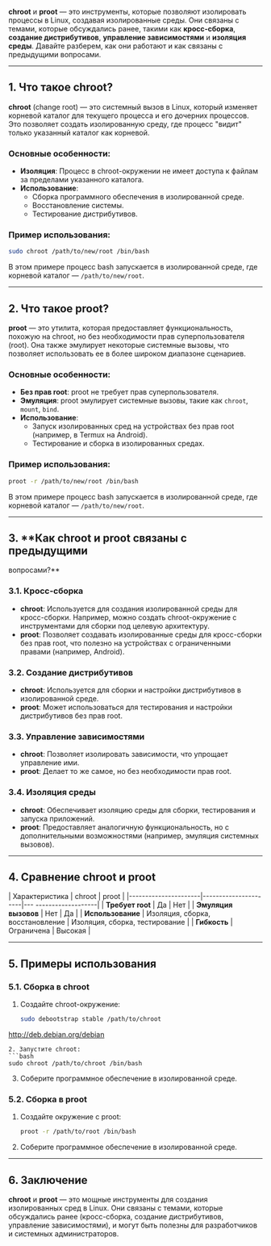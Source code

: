 **chroot** и **proot** — это инструменты, которые 
позволяют изолировать процессы в Linux, создавая 
изолированные среды. Они связаны с темами, 
которые обсуждались ранее, такими как 
**кросс-сборка**, **создание дистрибутивов**, 
**управление зависимостями** и **изоляция 
среды**. Давайте разберем, как они работают и как 
связаны с предыдущими вопросами.

---

## 1. **Что такое chroot?**
**chroot** (change root) — это системный вызов в 
Linux, который изменяет корневой каталог для 
текущего процесса и его дочерних процессов. Это 
позволяет создать изолированную среду, где 
процесс "видит" только указанный каталог как 
корневой.

### Основные особенности:
- **Изоляция**: Процесс в chroot-окружении не 
имеет доступа к файлам за пределами указанного 
каталога.
- **Использование**:
  - Сборка программного обеспечения в 
изолированной среде.
  - Восстановление системы.
  - Тестирование дистрибутивов.

### Пример использования:
```bash
sudo chroot /path/to/new/root /bin/bash
```
В этом примере процесс bash запускается в 
изолированной среде, где корневой каталог — 
`/path/to/new/root`.

---

## 2. **Что такое proot?**
**proot** — это утилита, которая предоставляет 
функциональность, похожую на chroot, но без 
необходимости прав суперпользователя (root). Она 
также эмулирует некоторые системные вызовы, что 
позволяет использовать ее в более широком 
диапазоне сценариев.

### Основные особенности:
- **Без прав root**: proot не требует прав 
суперпользователя.
- **Эмуляция**: proot эмулирует системные вызовы, 
такие как `chroot`, `mount`, `bind`.
- **Использование**:
  - Запуск изолированных сред на устройствах без 
прав root (например, в Termux на Android).
  - Тестирование и сборка в изолированных средах.

### Пример использования:
```bash
proot -r /path/to/new/root /bin/bash
```
В этом примере процесс bash запускается в 
изолированной среде, где корневой каталог — 
`/path/to/new/root`.

---

## 3. **Как chroot и proot связаны с предыдущими 
вопросами?**

### 3.1. **Кросс-сборка**
- **chroot**: Используется для создания 
изолированной среды для кросс-сборки. Например, 
можно создать chroot-окружение с инструментами 
для сборки под целевую архитектуру.
- **proot**: Позволяет создавать изолированные 
среды для кросс-сборки без прав root, что полезно 
на устройствах с ограниченными правами (например, 
Android).

### 3.2. **Создание дистрибутивов**
- **chroot**: Используется для сборки и настройки 
дистрибутивов в изолированной среде.
- **proot**: Может использоваться для 
тестирования и настройки дистрибутивов без прав 
root.

### 3.3. **Управление зависимостями**
- **chroot**: Позволяет изолировать зависимости, 
что упрощает управление ими.
- **proot**: Делает то же самое, но без 
необходимости прав root.

### 3.4. **Изоляция среды**
- **chroot**: Обеспечивает изоляцию среды для 
сборки, тестирования и запуска приложений.
- **proot**: Предоставляет аналогичную 
функциональность, но с дополнительными 
возможностями (например, эмуляция системных 
вызовов).

---

## 4. **Сравнение chroot и proot**

| Характеристика       | chroot               | 
proot                |
|----------------------|----------------------|---
-------------------|
| **Требует root**     | Да                   | 
Нет                  |
| **Эмуляция вызовов** | Нет                  | 
Да                   |
| **Использование**    | Изоляция, сборка, 
восстановление | Изоляция, сборка, тестирование |
| **Гибкость**         | Ограничена           | 
Высокая              |

---

## 5. **Примеры использования**

### 5.1. **Сборка в chroot**
1. Создайте chroot-окружение:
   ```bash
   sudo debootstrap stable /path/to/chroot 
http://deb.debian.org/debian
   ```
2. Запустите chroot:
   ```bash
   sudo chroot /path/to/chroot /bin/bash
   ```
3. Соберите программное обеспечение в 
изолированной среде.

### 5.2. **Сборка в proot**
1. Создайте окружение с proot:
   ```bash
   proot -r /path/to/root /bin/bash
   ```
2. Соберите программное обеспечение в 
изолированной среде.

---

## 6. **Заключение**
**chroot** и **proot** — это мощные инструменты 
для создания изолированных сред в Linux. Они 
связаны с темами, которые обсуждались ранее 
(кросс-сборка, создание дистрибутивов, управление 
зависимостями), и могут быть полезны для 
разработчиков и системных администраторов. 
